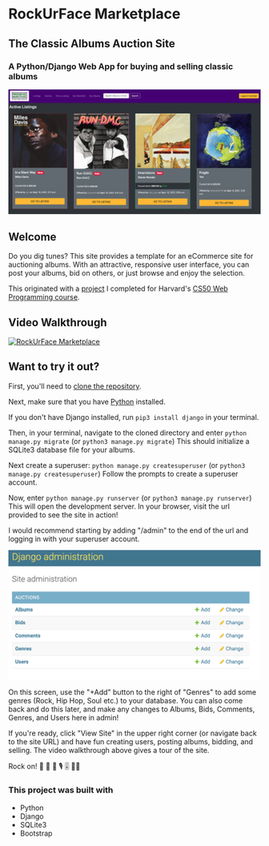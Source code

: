 # RockUrFace Marketplace

## The Classic Albums Auction Site

### A **Python/Django** Web App for buying and selling classic albums

![front page of RockUrFace marketplace, showing a purple navbar. Below is a heading "Active Listings" and below that rectangular cards with the albums "In a Silent Way" by Miles Davis, "Run-D.M.C." by Run-D.M.C., "Innervisions" by Stevie Wonder, and "Fragile" by Yes. Each album has a bid, information about who posted the album and when, and a yellow button labeled "Go to Listing"](auctions/static/auctions/RockUrFaceScreenShot.png)

## Welcome

Do you dig tunes? This site provides a template for an eCommerce site for auctioning albums. With an attractive, responsive user interface, you can post your albums, bid on others, or just browse and enjoy the selection.

This originated with a [project](https://cs50.harvard.edu/web/2020/projects/2/commerce/) I completed for Harvard's [CS50 Web Programming course](https://cs50.harvard.edu/web/2020/).

## Video Walkthrough

[![RockUrFace Marketplace](https://img.youtube.com/vi/gGYqQsDHh4g/0.jpg)](https://youtu.be/gGYqQsDHh4g)

## Want to try it out?

First, you'll need to [clone the repository](https://docs.github.com/en/repositories/creating-and-managing-repositories/cloning-a-repository).

Next, make sure that you have [Python](https://www.python.org/downloads/) installed.

If you don't have Django installed, run `pip3 install django` in your terminal.

Then, in your terminal, navigate to the cloned directory and enter `python manage.py migrate` (or `python3 manage.py migrate`)
This should initialize a SQLite3 database file for your albums.

Next create a superuser: `python manage.py createsuperuser` (or `python3 manage.py createsuperuser`)
Follow the prompts to create a superuser account.

Now, enter `python manage.py runserver` (or `python3 manage.py runserver`)
This will open the development server. In your browser, visit the url provided to see the site in action!

I would recommend starting by adding "/admin" to the end of the url and logging in with your superuser account.

![Django Admin screen with list of categories that can be added to, deleted from, changed, or viewed. Categories are Albums, Bids, Comments, Genres and Users](auctions/static/auctions/AdminSS.png)

On this screen, use the "+Add" button to the right of "Genres" to add some genres (Rock, Hip Hop, Soul etc.) to your database. You can also come back and do this later, and make any changes to Albums, Bids, Comments, Genres, and Users here in admin!

If you're ready, click "View Site" in the upper right corner (or navigate back to the site URL) and have fun creating users, posting albums, bidding, and selling. The video walkthrough above gives a tour of the site.

Rock on! 🎸 🎹 🥁 🎙️ 🎚️ 🧑‍🎤

### This project was built with

- Python
- Django
- SQLite3
- Bootstrap



